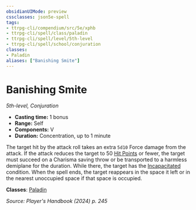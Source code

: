 ```yaml
---
obsidianUIMode: preview
cssclasses: json5e-spell
tags:
- ttrpg-cli/compendium/src/5e/xphb
- ttrpg-cli/spell/class/paladin
- ttrpg-cli/spell/level/5th-level
- ttrpg-cli/spell/school/conjuration
classes:
- Paladin
aliases: ["Banishing Smite"]
---
```

# Banishing Smite
*5th-level, Conjuration*  


- **Casting time:** 1 bonus
- **Range:** Self
- **Components:** V
- **Duration:** Concentration, up to 1 minute

The target hit by the attack roll takes an extra `5d10` Force damage from the attack. If the attack reduces the target to 50 [Hit Points](3-Mechanics/CLI/rules/variant-rules/hit-points-xphb.md) or fewer, the target must succeed on a Charisma saving throw or be transported to a harmless demiplane for the duration. While there, the target has the [Incapacitated](3-Mechanics/CLI/rules/conditions.md#Incapacitated) condition. When the spell ends, the target reappears in the space it left or in the nearest unoccupied space if that space is occupied.

**Classes**: [Paladin](list-spells-classes-paladin)

*Source: Player's Handbook (2024) p. 245*